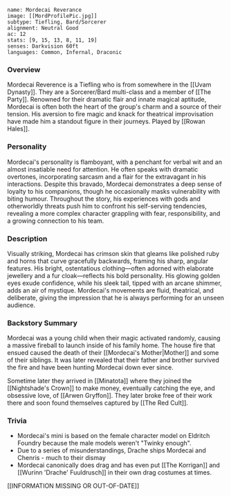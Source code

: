 
```statblock
name: Mordecai Reverance
image: [[MordProfilePic.jpg]]
subtype: Tiefling, Bard/Sorcerer
alignment: Neutral Good 
ac: 12
stats: [9, 15, 13, 8, 11, 19]
senses: Darkvision 60ft
languages: Common, Infernal, Draconic 

```

### Overview
Mordecai Reverence is a Tiefling who is from somewhere in the [[Uvam Dynasty]]. They are a Sorcerer/Bard multi-class and a member of [[The Party]]. Renowned for their dramatic flair and innate magical aptitude, Mordecai is often both the heart of the group's charm and a source of their tension. His aversion to fire magic and knack for theatrical improvisation have made him a standout figure in their journeys. Played by [[Rowan Hales]].

### Personality
Mordecai's personality is flamboyant, with a penchant for verbal wit and an almost insatiable need for attention. He often speaks with dramatic overtones, incorporating sarcasm and a flair for the extravagant in his interactions. Despite this bravado, Mordecai demonstrates a deep sense of loyalty to his companions, though he occasionally masks vulnerability with biting humour. Throughout the story, his experiences with gods and otherworldly threats push him to confront his self-serving tendencies, revealing a more complex character grappling with fear, responsibility, and a growing connection to his team.

### Description
Visually striking, Mordecai has crimson skin that gleams like polished ruby and horns that curve gracefully backwards, framing his sharp, angular features. His bright, ostentatious clothing—often adorned with elaborate jewellery and a fur cloak—reflects his bold personality. His glowing golden eyes exude confidence, while his sleek tail, tipped with an arcane shimmer, adds an air of mystique. Mordecai's movements are fluid, theatrical, and deliberate, giving the impression that he is always performing for an unseen audience.

### Backstory Summary
Mordecai was a young child when their magic activated randomly, causing a massive fireball to launch inside of his family home. The house fire that ensued caused the death of their [[Mordecai's Mother|Mother]] and some of their siblings. It was later revealed that their father and brother survived the fire and have been hunting Mordecai down ever since. 

Sometime later they arrived in [[Minatota]] where they joined the [[Nightshade's Crown]] to make money, eventually catching the eye, and obsessive love, of [[Arwen Gryffon]]. They later broke free of their work there and soon found themselves captured by [[The Red Cult]].

### Trivia
- Mordecai's mini is based on the female character model on Eldritch Foundry because the male models weren't "Twinky enough".
- Due to a series of misunderstandings, Drache ships Mordecai and Chenris - much to their dismay 
- Mordecai canonically does drag and has even put [[The Korrigan]] and [[Wurinn 'Drache' Fuuldrusch]] in their own drag costumes at times.

[[INFORMATION MISSING OR OUT-OF-DATE]]